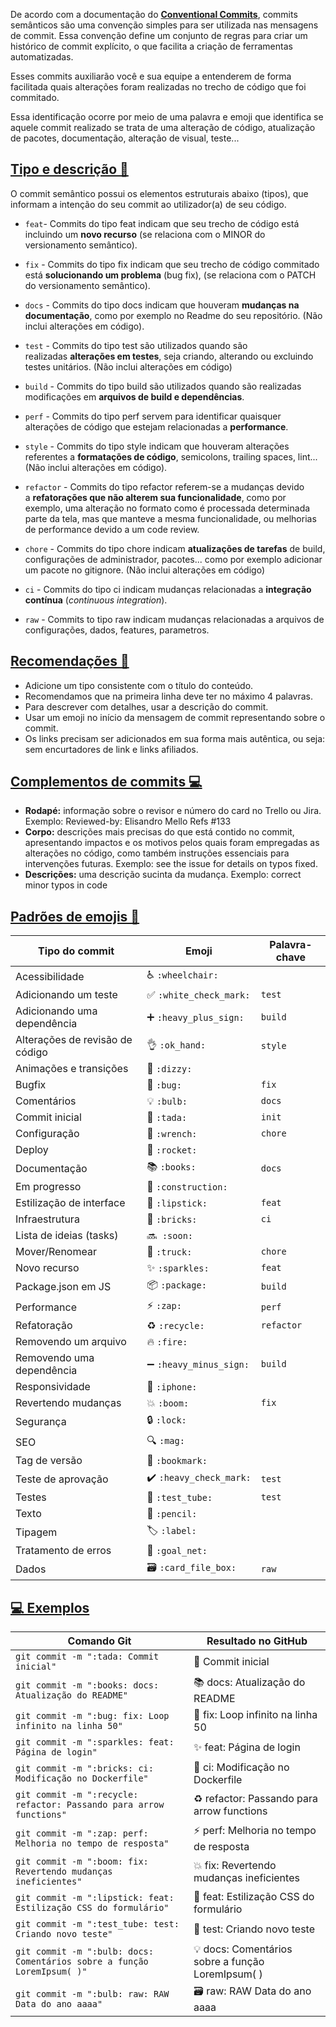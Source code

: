 De acordo com a documentação do **[Conventional Commits](https://www.conventionalcommits.org/pt-br)**, commits semânticos são uma convenção simples para ser utilizada nas mensagens de commit. Essa convenção define um conjunto de regras para criar um histórico de commit explícito, o que facilita a criação de ferramentas automatizadas.

Esses commits auxiliarão você e sua equipe a entenderem de forma facilitada quais alterações foram realizadas no trecho de código que foi commitado.

Essa identificação ocorre por meio de uma palavra e emoji que identifica se aquele commit realizado se trata de uma alteração de código, atualização de pacotes, documentação, alteração de visual, teste...

## [Tipo e descrição 🦄](https://github.com/iuricode/padroes-de-commits#tipo-e-descri%C3%A7%C3%A3o-)

O commit semântico possui os elementos estruturais abaixo (tipos), que informam a intenção do seu commit ao utilizador(a) de seu código.

- `feat`- Commits do tipo feat indicam que seu trecho de código está incluindo um **novo recurso** (se relaciona com o MINOR do versionamento semântico).
    
- `fix` - Commits do tipo fix indicam que seu trecho de código commitado está **solucionando um problema** (bug fix), (se relaciona com o PATCH do versionamento semântico).
    
- `docs` - Commits do tipo docs indicam que houveram **mudanças na documentação**, como por exemplo no Readme do seu repositório. (Não inclui alterações em código).
    
- `test` - Commits do tipo test são utilizados quando são realizadas **alterações em testes**, seja criando, alterando ou excluindo testes unitários. (Não inclui alterações em código)
    
- `build` - Commits do tipo build são utilizados quando são realizadas modificações em **arquivos de build e dependências**.
    
- `perf` - Commits do tipo perf servem para identificar quaisquer alterações de código que estejam relacionadas a **performance**.
    
- `style` - Commits do tipo style indicam que houveram alterações referentes a **formatações de código**, semicolons, trailing spaces, lint... (Não inclui alterações em código).
    
- `refactor` - Commits do tipo refactor referem-se a mudanças devido a **refatorações que não alterem sua funcionalidade**, como por exemplo, uma alteração no formato como é processada determinada parte da tela, mas que manteve a mesma funcionalidade, ou melhorias de performance devido a um code review.
    
- `chore` - Commits do tipo chore indicam **atualizações de tarefas** de build, configurações de administrador, pacotes... como por exemplo adicionar um pacote no gitignore. (Não inclui alterações em código)
    
- `ci` - Commits do tipo ci indicam mudanças relacionadas a **integração contínua** (_continuous integration_).
    
- `raw` - Commits to tipo raw indicam mudanças relacionadas a arquivos de configurações, dados, features, parametros.
    

## [Recomendações 🎉](https://github.com/iuricode/padroes-de-commits#recomenda%C3%A7%C3%B5es-)

- Adicione um tipo consistente com o título do conteúdo.
- Recomendamos que na primeira linha deve ter no máximo 4 palavras.
- Para descrever com detalhes, usar a descrição do commit.
- Usar um emoji no início da mensagem de commit representando sobre o commit.
- Os links precisam ser adicionados em sua forma mais autêntica, ou seja: sem encurtadores de link e links afiliados.

## [Complementos de commits 💻](https://github.com/iuricode/padroes-de-commits#complementos-de-commits-)

- **Rodapé:** informação sobre o revisor e número do card no Trello ou Jira. Exemplo: Reviewed-by: Elisandro Mello Refs #133
- **Corpo:** descrições mais precisas do que está contido no commit, apresentando impactos e os motivos pelos quais foram empregadas as alterações no código, como também instruções essenciais para intervenções futuras. Exemplo: see the issue for details on typos fixed.
- **Descrições:** uma descrição sucinta da mudança. Exemplo: correct minor typos in code

## [Padrões de emojis 💈](https://github.com/iuricode/padroes-de-commits#padr%C3%B5es-de-emojis-)

|Tipo do commit|Emoji|Palavra-chave|
|---|---|---|
|Acessibilidade|♿ `:wheelchair:`||
|Adicionando um teste|✅ `:white_check_mark:`|`test`|
|Adicionando uma dependência|➕ `:heavy_plus_sign:`|`build`|
|Alterações de revisão de código|👌 `:ok_hand:`|`style`|
|Animações e transições|💫 `:dizzy:`||
|Bugfix|🐛 `:bug:`|`fix`|
|Comentários|💡 `:bulb:`|`docs`|
|Commit inicial|🎉 `:tada:`|`init`|
|Configuração|🔧 `:wrench:`|`chore`|
|Deploy|🚀 `:rocket:`||
|Documentação|📚 `:books:`|`docs`|
|Em progresso|🚧 `:construction:`||
|Estilização de interface|💄 `:lipstick:`|`feat`|
|Infraestrutura|🧱 `:bricks:`|`ci`|
|Lista de ideias (tasks)|🔜  `:soon:`||
|Mover/Renomear|🚚 `:truck:`|`chore`|
|Novo recurso|✨ `:sparkles:`|`feat`|
|Package.json em JS|📦 `:package:`|`build`|
|Performance|⚡ `:zap:`|`perf`|
|Refatoração|♻️ `:recycle:`|`refactor`|
|Removendo um arquivo|🔥 `:fire:`||
|Removendo uma dependência|➖ `:heavy_minus_sign:`|`build`|
|Responsividade|📱 `:iphone:`||
|Revertendo mudanças|💥 `:boom:`|`fix`|
|Segurança|🔒️ `:lock:`||
|SEO|🔍️ `:mag:`||
|Tag de versão|🔖 `:bookmark:`||
|Teste de aprovação|✔️ `:heavy_check_mark:`|`test`|
|Testes|🧪 `:test_tube:`|`test`|
|Texto|📝 `:pencil:`||
|Tipagem|🏷️ `:label:`||
|Tratamento de erros|🥅 `:goal_net:`||
|Dados|🗃️ `:card_file_box:`|`raw`|

## [💻 Exemplos](https://github.com/iuricode/padroes-de-commits#-exemplos)

|Comando Git|Resultado no GitHub|
|---|---|
|`git commit -m ":tada: Commit inicial"`|🎉 Commit inicial|
|`git commit -m ":books: docs: Atualização do README"`|📚 docs: Atualização do README|
|`git commit -m ":bug: fix: Loop infinito na linha 50"`|🐛 fix: Loop infinito na linha 50|
|`git commit -m ":sparkles: feat: Página de login"`|✨ feat: Página de login|
|`git commit -m ":bricks: ci: Modificação no Dockerfile"`|🧱 ci: Modificação no Dockerfile|
|`git commit -m ":recycle: refactor: Passando para arrow functions"`|♻️ refactor: Passando para arrow functions|
|`git commit -m ":zap: perf: Melhoria no tempo de resposta"`|⚡ perf: Melhoria no tempo de resposta|
|`git commit -m ":boom: fix: Revertendo mudanças ineficientes"`|💥 fix: Revertendo mudanças ineficientes|
|`git commit -m ":lipstick: feat: Estilização CSS do formulário"`|💄 feat: Estilização CSS do formulário|
|`git commit -m ":test_tube: test: Criando novo teste"`|🧪 test: Criando novo teste|
|`git commit -m ":bulb: docs: Comentários sobre a função LoremIpsum( )"`|💡 docs: Comentários sobre a função LoremIpsum( )|
|`git commit -m ":bulb: raw: RAW Data do ano aaaa"`|🗃️ raw: RAW Data do ano aaaa|